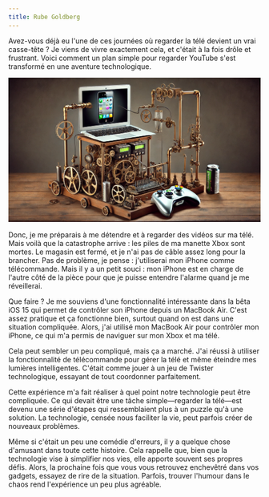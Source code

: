 ```yaml
---
title: Rube Goldberg
---
```


Avez-vous déjà eu l'une de ces journées où regarder la télé devient un vrai casse-tête ? Je viens de vivre exactement cela, et c'était à la fois drôle et frustrant. Voici comment un plan simple pour regarder YouTube s'est transformé en une aventure technologique.

![Machine Rube Goldburg en style "Steampunk"](/images/monsieur_goldberg.webp "Machine Rube Goldberg")

Donc, je me préparais à me détendre et à regarder des vidéos sur ma télé. Mais voilà que la catastrophe arrive : les piles de ma manette Xbox sont mortes. Le magasin est fermé, et je n'ai pas de câble assez long pour la brancher. Pas de problème, je pense : j'utiliserai mon iPhone comme télécommande. Mais il y a un petit souci : mon iPhone est en charge de l'autre côté de la pièce pour que je puisse entendre l'alarme quand je me réveillerai.

Que faire ? Je me souviens d'une fonctionnalité intéressante dans la bêta iOS 15 qui permet de contrôler son iPhone depuis un MacBook Air. C'est assez pratique et ça fonctionne bien, surtout quand on est dans une situation compliquée. Alors, j'ai utilisé mon MacBook Air pour contrôler mon iPhone, ce qui m'a permis de naviguer sur mon Xbox et ma télé.

Cela peut sembler un peu compliqué, mais ça a marché. J'ai réussi à utiliser la fonctionnalité de télécommande pour gérer la télé et même éteindre mes lumières intelligentes. C'était comme jouer à un jeu de Twister technologique, essayant de tout coordonner parfaitement.

Cette expérience m'a fait réaliser à quel point notre technologie peut être compliquée. Ce qui devait être une tâche simple—regarder la télé—est devenu une série d'étapes qui ressemblaient plus à un puzzle qu'à une solution. La technologie, censée nous faciliter la vie, peut parfois créer de nouveaux problèmes.

Même si c'était un peu une comédie d'erreurs, il y a quelque chose d'amusant dans toute cette histoire. Cela rappelle que, bien que la technologie vise à simplifier nos vies, elle apporte souvent ses propres défis. Alors, la prochaine fois que vous vous retrouvez enchevêtré dans vos gadgets, essayez de rire de la situation. Parfois, trouver l'humour dans le chaos rend l'expérience un peu plus agréable.